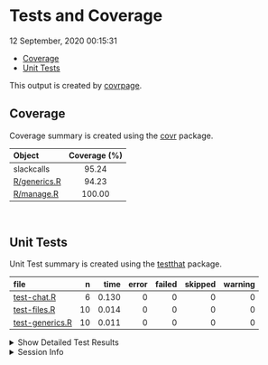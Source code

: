 Tests and Coverage
================
12 September, 2020 00:15:31

  - [Coverage](#coverage)
  - [Unit Tests](#unit-tests)

This output is created by
[covrpage](https://github.com/metrumresearchgroup/covrpage).

## Coverage

Coverage summary is created using the
[covr](https://github.com/r-lib/covr) package.

| Object                          | Coverage (%) |
| :------------------------------ | :----------: |
| slackcalls                      |    95.24     |
| [R/generics.R](../R/generics.R) |    94.23     |
| [R/manage.R](../R/manage.R)     |    100.00    |

<br>

## Unit Tests

Unit Test summary is created using the
[testthat](https://github.com/r-lib/testthat) package.

| file                                        |  n |  time | error | failed | skipped | warning |
| :------------------------------------------ | -: | ----: | ----: | -----: | ------: | ------: |
| [test-chat.R](testthat/test-chat.R)         |  6 | 0.130 |     0 |      0 |       0 |       0 |
| [test-files.R](testthat/test-files.R)       | 10 | 0.014 |     0 |      0 |       0 |       0 |
| [test-generics.R](testthat/test-generics.R) | 10 | 0.011 |     0 |      0 |       0 |       0 |

<details closed>

<summary> Show Detailed Test Results </summary>

| file                                                | context  | test                                            | status | n |  time |
| :-------------------------------------------------- | :------- | :---------------------------------------------- | :----- | -: | ----: |
| [test-chat.R](testthat/test-chat.R#L15)             | chat     | chat upload: ok result                          | PASS   | 1 | 0.034 |
| [test-chat.R](testthat/test-chat.R#L19_L22)         | chat     | chat upload: names of return                    | PASS   | 1 | 0.001 |
| [test-chat.R](testthat/test-chat.R#L26_L32)         | chat     | chat upload: last\_post returns attribs         | PASS   | 1 | 0.001 |
| [test-chat.R](testthat/test-chat.R#L36)             | chat     | chat upload: query stack                        | PASS   | 1 | 0.001 |
| [test-chat.R](testthat/test-chat.R#L50)             | chat     | chat upload: remove post                        | PASS   | 1 | 0.090 |
| [test-chat.R](testthat/test-chat.R#L56)             | chat     | chat upload: empty stack                        | PASS   | 1 | 0.003 |
| [test-files.R](testthat/test-files.R#L16)           | files    | content upload: ok result                       | PASS   | 1 | 0.001 |
| [test-files.R](testthat/test-files.R#L20_L23)       | files    | content upload: names of return                 | PASS   | 1 | 0.001 |
| [test-files.R](testthat/test-files.R#L27)           | files    | content upload: file\_last returns file id      | PASS   | 1 | 0.002 |
| [test-files.R](testthat/test-files.R#L31)           | files    | content upload: file\_stack equal to last\_file | PASS   | 1 | 0.001 |
| [test-files.R](testthat/test-files.R#L42)           | files    | file list: ok result                            | PASS   | 1 | 0.002 |
| [test-files.R](testthat/test-files.R#L52)           | files    | file info: ok result                            | PASS   | 1 | 0.001 |
| [test-files.R](testthat/test-files.R#L56)           | files    | file info: file info content                    | PASS   | 1 | 0.002 |
| [test-files.R](testthat/test-files.R#L74)           | files    | file upload: ok result                          | PASS   | 1 | 0.001 |
| [test-files.R](testthat/test-files.R#L78)           | files    | file upload: ok result                          | PASS   | 1 | 0.001 |
| [test-files.R](testthat/test-files.R#L86)           | files    | file upload: empty stack                        | PASS   | 1 | 0.002 |
| [test-generics.R](testthat/test-generics.R#L18)     | generics | calls work: ok result                           | PASS   | 1 | 0.001 |
| [test-generics.R](testthat/test-generics.R#L22_L28) | generics | calls work: names of return                     | PASS   | 1 | 0.001 |
| [test-generics.R](testthat/test-generics.R#L43)     | generics | call error: ok FALSE                            | PASS   | 1 | 0.001 |
| [test-generics.R](testthat/test-generics.R#L47)     | generics | call error: ok FALSE                            | PASS   | 1 | 0.001 |
| [test-generics.R](testthat/test-generics.R#L60)     | generics | limits: more than 5                             | PASS   | 1 | 0.001 |
| [test-generics.R](testthat/test-generics.R#L71_L74) | generics | limits: limit attribute                         | PASS   | 1 | 0.002 |
| [test-generics.R](testthat/test-generics.R#L78_L81) | generics | limits: limit messages                          | PASS   | 1 | 0.001 |
| [test-generics.R](testthat/test-generics.R#L85_L88) | generics | limits: names of results object                 | PASS   | 1 | 0.001 |
| [test-generics.R](testthat/test-generics.R#L105)    | generics | maxes are respected: 6 length                   | PASS   | 1 | 0.001 |
| [test-generics.R](testthat/test-generics.R#L117)    | generics | maxes are respected: 6 length                   | PASS   | 1 | 0.001 |

</details>

<details>

<summary> Session Info </summary>

| Field    | Value                             |                                                                                                                                                                                                                                                                    |
| :------- | :-------------------------------- | :----------------------------------------------------------------------------------------------------------------------------------------------------------------------------------------------------------------------------------------------------------------- |
| Version  | R version 4.0.2 (2020-06-22)      |                                                                                                                                                                                                                                                                    |
| Platform | x86\_64-apple-darwin17.0 (64-bit) | <a href="https://github.com/yonicd/slackcalls/commit/6ab1454705168efec3d5c45c6cff50d1e9b10ec3/checks" target="_blank"><span title="Built on Github Actions">![](https://github.com/metrumresearchgroup/covrpage/blob/actions/inst/logo/gh.png?raw=true)</span></a> |
| Running  | macOS Catalina 10.15.6            |                                                                                                                                                                                                                                                                    |
| Language | en\_US                            |                                                                                                                                                                                                                                                                    |
| Timezone | UTC                               |                                                                                                                                                                                                                                                                    |

| Package  | Version |
| :------- | :------ |
| testthat | 2.3.2   |
| covr     | 3.5.0   |
| covrpage | 0.0.71  |

</details>

<!--- Final Status : pass --->
